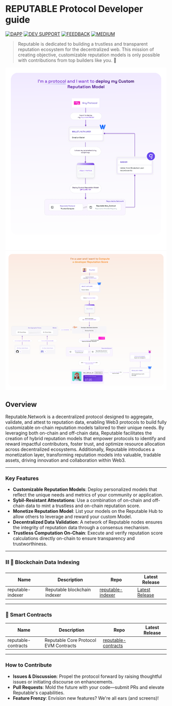 # REPUTABLE Protocol Developer guide

[![DAPP](https://img.shields.io/badge/DAPP-03BE09)](https://app.reputable.network/leaderboard)
[![DEV SUPPORT](https://img.shields.io/badge/DEV_SUPPORT-BE0303)](https://t.me/reputable_network/6)
[![FEEDBACK](https://img.shields.io/badge/FEEDBACK-purple)](https://bit.ly/...)
[![MEDIUM](https://img.shields.io/badge/Medium-12100E?style=for-the-badge&logo=medium&logoColor=white)](https://medium.com/@Reputable)

> Reputable is dedicated to building a trustless and transparent reputation ecosystem for the decentralized web. This mission of creating objective, customizable reputation models is only possible with contributions from top builders like you. 🫵

![Reputable Protocol Schema_1](/assets/Diagram_DevconApp_Part1.png)
![Reputable Protocol Schema_2](/assets/Diagram_ReputableDapp_Part2.png)

## Overview

Reputable.Network is a decentralized protocol designed to aggregate, validate, and attest to reputation data, enabling Web3 protocols to build fully customizable on-chain reputation models tailored to their unique needs. By leveraging both on-chain and off-chain data, Reputable facilitates the creation of hybrid reputation models that empower protocols to identify and reward impactful contributors, foster trust, and optimize resource allocation across decentralized ecosystems. Additionally, Reputable introduces a monetization layer, transforming reputation models into valuable, tradable assets, driving innovation and collaboration within Web3.

---

### Key Features

- **Customizable Reputation Models**: Deploy personalized models that reflect the unique needs and metrics of your community or application.
- **Sybil-Resistant Attestations**: Use a combination of on-chain and off-chain data to mint a trustless and on-chain reputation score.
- **Monetize Reputation Model**: List your models on the Reputable Hub to allow others to leverage and reward your custom Model.
- **Decentralized Data Validation**: A network of Reputable nodes ensures the integrity of reputation data through a consensus mechanism.
- **Trustless Computation On-Chain**: Execute and verify reputation score calculations directly on-chain to ensure transparency and trustworthiness.

<!-- ---

### 📝 Docs

| Website                                | Description                       | Repo                                                           |
| -------------------------------------- | --------------------------------- | -------------------------------------------------------------- |
| [docs.near.org](https://docs.near.org) | Reputable Developer Documentation | [near/docs](https://img.shields.io/badge/coming%20soon-8A2BE2) | -->

---

### ⛓️ 🔎 Blockchain Data Indexing

| Name              | Description                  | Repo                                                                    | Latest Release                                                                |
| ----------------- | ---------------------------- | ----------------------------------------------------------------------- | ----------------------------------------------------------------------------- |
| reputable-indexer | Reputable blockchain indexer | [reputable-indexer](https://github.com/reputable-lab/reputable-indexer) | [Latest Release](https://github.com/reputable-lab/reputable-indexer/releases) |

---

### 📝 Smart Contracts

| Name                | Description                           | Repo                                                                        | Latest Release |
| ------------------- | ------------------------------------- | --------------------------------------------------------------------------- | -------------- |
| reputable-contracts | Reputable Core Protocol EVM Contracts | [reputable-contracts](https://github.com/reputable-lab/reputable-contracts) |

---

### How to Contribute

- **Issues & Discussion**: Propel the protocol forward by raising thoughtful issues or initiating discourse on enhancements.
- **Pull Requests**: Mold the future with your code—submit PRs and elevate Reputable's capabilities.
- **Feature Frenzy**: Envision new features? We're all ears (and screens)!
